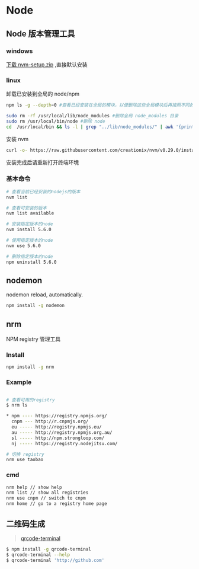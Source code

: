 # Node

## Node 版本管理工具

### windows

[下载 nvm-setup.zip](https://github.com/coreybutler/nvm-windows/releases) ,直接默认安装

### linux

卸载已安装到全局的 node/npm

```bash
npm ls -g --depth=0 #查看已经安装在全局的模块，以便删除这些全局模块后再按照不同的 node 版本重新进行全局安装

sudo rm -rf /usr/local/lib/node_modules #删除全局 node_modules 目录
sudo rm /usr/local/bin/node #删除 node
cd  /usr/local/bin && ls -l | grep "../lib/node_modules/" | awk '{print $9}'| xargs rm #删除全局 node 模块注册的软链
```

安装 nvm

```bash
curl -o- https://raw.githubusercontent.com/creationix/nvm/v0.29.0/install.sh | bash
```

安装完成后请重新打开终端环境

### 基本命令

```bash
# 查看当前已经安装的nodejs的版本
nvm list

# 查看可安装的版本
nvm list available

# 安装指定版本的node
nvm install 5.6.0

# 使用指定版本的node
nvm use 5.6.0

# 删除指定版本的node
npm uninstall 5.6.0
```

## nodemon

nodemon reload, automatically.

```bash
npm install -g nodemon
```

## nrm

NPM registry 管理工具

### Install

```bash
npm install -g nrm
```

### Example

```bash

# 查看可用的registry
$ nrm ls

* npm ---- https://registry.npmjs.org/
  cnpm --- http://r.cnpmjs.org/
  eu ----- http://registry.npmjs.eu/
  au ----- http://registry.npmjs.org.au/
  sl ----- http://npm.strongloop.com/
  nj ----- https://registry.nodejitsu.com/

# 切换 registry
nrm use taobao

```

### cmd

```bash
nrm help // show help
nrm list // show all registries
nrm use cnpm // switch to cnpm
nrm home // go to a registry home page
```

## 二维码生成

> [qrcode-terminal](https://github.com/gtanner/qrcode-terminal)

```bash
$ npm install -g qrcode-terminal
$ qrcode-terminal --help
$ qrcode-terminal 'http://github.com'
```

